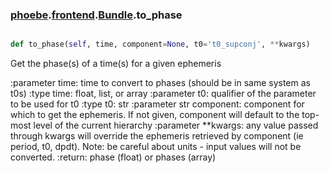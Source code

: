 ### [phoebe](phoebe.md).[frontend](phoebe.frontend.md).[Bundle](phoebe.frontend.Bundle.md).to_phase

```py

def to_phase(self, time, component=None, t0='t0_supconj', **kwargs)

```



Get the phase(s) of a time(s) for a given ephemeris

:parameter time: time to convert to phases (should be in same system
    as t0s)
:type time: float, list, or array
:parameter t0: qualifier of the parameter to be used for t0
:type t0: str
:parameter str component: component for which to get the ephemeris.
    If not given, component will default to the top-most level of the
    current hierarchy
:parameter **kwargs: any value passed through kwargs will override the
    ephemeris retrieved by component (ie period, t0, dpdt).
    Note: be careful about units - input values will not be converted.
:return: phase (float) or phases (array)

